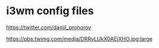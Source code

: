 # i3wm config files
https://twitter.com/daniil_prohorov

https://pbs.twimg.com/media/DRRyLUkX0AEjXHO.jpg:large
